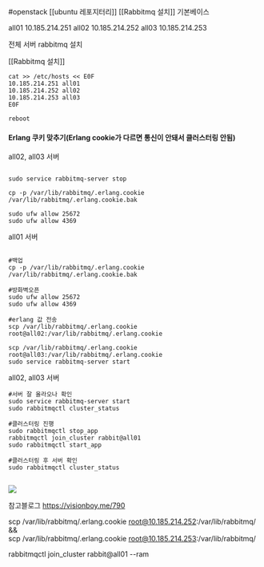 #openstack 
[[ubuntu 레포지터리]]
[[Rabbitmq 설치]]
기본베이스 

all01 10.185.214.251
all02 10.185.214.252
all03 10.185.214.253






전체 서버 rabbitmq 설치

[[Rabbitmq 설치]]

```/bin/bash
cat >> /etc/hosts << E0F
10.185.214.251 all01
10.185.214.252 all02
10.185.214.253 all03
E0F

reboot
```

#### Erlang 쿠키 맞추기(Erlang cookie가 다르면 통신이 안돼서 클러스터링 안됨)


all02, all03 서버

```/bin/bash

sudo service rabbitmq-server stop

cp -p /var/lib/rabbitmq/.erlang.cookie /var/lib/rabbitmq/.erlang.cookie.bak

sudo ufw allow 25672
sudo ufw allow 4369
```




all01 서버

```/bin/bash

#백업
cp -p /var/lib/rabbitmq/.erlang.cookie /var/lib/rabbitmq/.erlang.cookie.bak

#방화벽오픈
sudo ufw allow 25672
sudo ufw allow 4369

#erlang 값 전송
scp /var/lib/rabbitmq/.erlang.cookie root@all02:/var/lib/rabbitmq/.erlang.cookie

scp /var/lib/rabbitmq/.erlang.cookie root@all03:/var/lib/rabbitmq/.erlang.cookie
sudo service rabbitmq-server start

```
all02, all03 서버

```/bin/bash
#서버 잘 올라오나 확인
sudo service rabbitmq-server start
sudo rabbitmqctl cluster_status

#클러스터링 진행
sudo rabbitmqctl stop_app
rabbitmqctl join_cluster rabbit@all01
sudo rabbitmqctl start_app

#클러스터링 후 서버 확인
sudo rabbitmqctl cluster_status


```

![](https://i.imgur.com/GtGZT9y.png)




참고블로그
https://visionboy.me/790


scp /var/lib/rabbitmq/.erlang.cookie root@10.185.214.252:/var/lib/rabbitmq/ && \
scp /var/lib/rabbitmq/.erlang.cookie root@10.185.214.253:/var/lib/rabbitmq/

rabbitmqctl join_cluster rabbit@all01 --ram